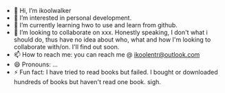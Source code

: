 - 👋 Hi, I’m ikoolwalker
- 👀 I’m interested in personal development.
- 🌱 I’m currently learning hwo to use and learn from github.
- 💞️ I’m looking to collaborate on xxx. Honestly speaking, I don't what i should do, thus have no idea about who, what and how I'm looking to collaborate with/on. I'll find out soon. 
- 📫 How to reach me: you can reach me @ ikoolentr@outlook.com
- 😄 Pronouns: ...
- ⚡ Fun fact: I have tried to read books but failed. I bought or downloaded hundreds of books but haven't read one book. sigh. 

<!---
ikoolentr/ikoolentr is a ✨ special ✨ repository because its `README.md` (this file) appears on your GitHub profile.
You can click the Preview link to take a look at your changes.
--->
